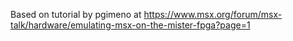 Based on tutorial by pgimeno at https://www.msx.org/forum/msx-talk/hardware/emulating-msx-on-the-mister-fpga?page=1